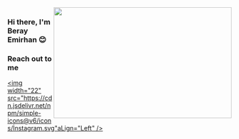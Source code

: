 <image src="https://media.giphy.com/media/F3BeiZNq6VbDwyxzxF/giphy.gif" aLign="right" width="400" height="250">


  ### Hi there, I'm Beray Emirhan 😊
  
  ### Reach out to me
  
  [<img width="22" src="https://cdn.jsdelivr.net/npm/simple-icons@v6/icons/İnstagram.svg"aLign="Left" />][instagram]
  
  [instagram]:https://www.instagram.com/sensoyberayy/
  [twitter]:https://twitter.com/SensoyBerayy
  
  

